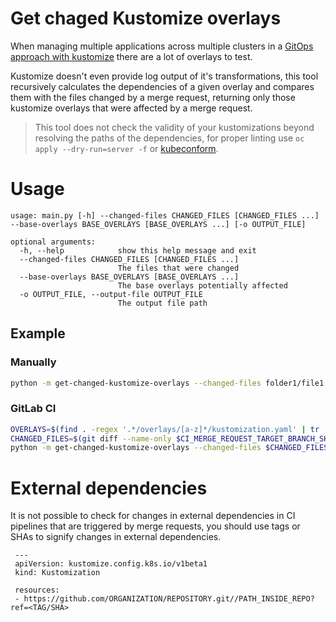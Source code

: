# Get chaged Kustomize overlays
When managing multiple applications across multiple clusters in a [GitOps approach with kustomize](https://github.com/operate-first/apps) there are a lot of overlays to test.

Kustomize doesn't even provide log output of it's transformations,
this tool recursively calculates the dependencies of a given overlay and compares them with the files changed by a merge request, returning only those kustomize overlays that were affected by a merge request.

> This tool does not check the validity of your kustomizations beyond resolving the paths of the dependencies,
> for proper linting use `oc apply --dry-run=server -f` or [kubeconform](https://github.com/yannh/kubeconform).

# Usage
```
usage: main.py [-h] --changed-files CHANGED_FILES [CHANGED_FILES ...] --base-overlays BASE_OVERLAYS [BASE_OVERLAYS ...] [-o OUTPUT_FILE]

optional arguments:
  -h, --help            show this help message and exit
  --changed-files CHANGED_FILES [CHANGED_FILES ...]
                        The files that were changed
  --base-overlays BASE_OVERLAYS [BASE_OVERLAYS ...]
                        The base overlays potentially affected
  -o OUTPUT_FILE, --output-file OUTPUT_FILE
                        The output file path
```

## Example
### Manually
```bash
python -m get-changed-kustomize-overlays --changed-files folder1/file1.yaml folder2/file2.yaml --base-overlays folder1/kustomization.yaml folder2/kustomization.yaml 
```

### GitLab CI
```bash
OVERLAYS=$(find . -regex '.*/overlays/[a-z]*/kustomization.yaml' | tr '\n' ' ')
CHANGED_FILES=$(git diff --name-only $CI_MERGE_REQUEST_TARGET_BRANCH_SHA $CI_MERGE_REQUEST_SOURCE_BRANCH_SHA | tr '\n' ' ')
python -m get-changed-kustomize-overlays --changed-files $CHANGED_FILES --base-overlays $OVERLAYS
```

# External dependencies
It is not possible to check for changes in external dependencies in CI pipelines that are triggered by merge requests, 
you should use tags or SHAs to signify changes in external dependencies.
```
 ---
 apiVersion: kustomize.config.k8s.io/v1beta1
 kind: Kustomization

 resources:
 - https://github.com/ORGANIZATION/REPOSITORY.git//PATH_INSIDE_REPO?ref=<TAG/SHA>
 ```



